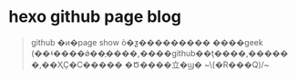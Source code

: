   # hexo github page blog 
  

> github  �и�page show ò�ƺ���������
> ����geek 
(��ʵ����ǿ��֢����,����github��ţ����,������,��ҲҪ�С����� �Ծ����⽴�ϣ�
\~\\(�R���Q)/~